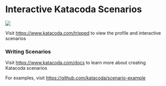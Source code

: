 # Interactive Katacoda Scenarios

[![](http://shields.katacoda.com/katacoda/tripped/count.svg)](https://www.katacoda.com/tripped "Get your profile on Katacoda.com")

Visit https://www.katacoda.com/tripped to view the profile and interactive scenarios

### Writing Scenarios
Visit https://www.katacoda.com/docs to learn more about creating Katacoda scenarios

For examples, visit https://github.com/katacoda/scenario-example
